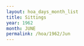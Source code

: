 ```yaml
---
layout: hoa_days_month_list
title: Sittings
year: 1962
month: JUNE
permalink: /hoa/1962/Jun
---
```

